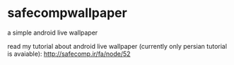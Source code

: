 safecompwallpaper
=================

a simple android live wallpaper

read my tutorial about android live wallpaper (currently only persian tutorial is avaiable): http://safecomp.ir/fa/node/52
